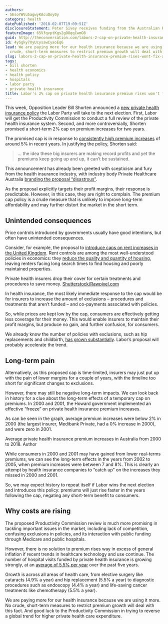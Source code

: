 ```yaml
---
authors:
- 5EsoYWVu5agwyKAcuQoy0y
category: health
datePublished: '2018-02-07T19:09:51Z'
disclosureStatement: Peter Sivey receives funding from the Australian Research Council.
featureImage: 65VfqvptKgs2gOOqqCwmO8
guid: http://theconversation.com/labors-2-cap-on-private-health-insurance-premium-rises-wont-fix-affordability-91232
id: 4ySgky7XyUcysawCyaoEqG
lead: We are paying more for our health insurance because we are using it more. No
  crude, short-term measures to restrict premium growth will deal with this fact.
slug: labors-2-cap-on-private-health-insurance-premium-rises-wont-fix-affordability
tags:
- bill shorten
- health economics
- health policy
- hospitals
- labor party
- private health insurance
title: Labor's 2% cap on private health insurance premium rises won't fix affordability
---
```

This week, Opposition Leader Bill Shorten announced a [new private health insurance policy](https://www.theguardian.com/australia-news/2018/feb/04/labor-promises-to-cap-health-insurance-premium-rises-at-2-for-two-years) the Labor Party will take to the next election. First, Labor will get the Productivity Commission to conduct a full review of the private health insurance system. Second, and more controversially, Shorten promised a short-term 2% cap on premium increases for two years. 

The promised cap is in response to [consistently high premium increases](http://health.gov.au/internet/main/publishing.nsf/Content/privatehealth-average-premium-round) of around 5% in recent years. In justifying the policy, Shorten said:

> … the idea these big insurers are making record profits and yet the premiums keep going up and up, it can’t be sustained.

This announcement has already been greeted with scepticism and fury from the health insurance industry, with industry body Private Healthcare Australia [branding the proposal “disastrous”](https://www.privatehealthcareaustralia.org.au/capping-premiums-wont-fix-rising-health-costs/). 


As the proposal explicitly targets their profit margins, their response is predictable. However, in this case, they are right to complain. The premium cap policy is a crude measure that is unlikely to improve long-term affordability and may further distort the market in the short term. 

## Unintended consequences

Price controls introduced by governments usually have good intentions, but often have unintended consequences. 

Consider, for example, the proposal to [introduce caps on rent increases in the United Kingdom](https://theconversation.com/labours-rent-control-plans-may-have-unintended-consequences-40877). Rent controls are among the most well-understood policies in economics: they [reduce the quality and quantity of housing](http://www.nytimes.com/2000/06/07/opinion/reckonings-a-rent-affair.html), leaving renters facing long search times to find housing and poorly maintained properties.

Private health insurers drop their cover for certain treatments and procedures to save money. [Shutterstock/Rawpixel.com](https://www.shutterstock.com/image-photo/flowers-bouquet-visit-sick-people-hospital-751342633?src=eVxeWjAEwRVXCWFcJJ2Njw-5-41)

In health insurance, the most likely immediate response to the cap would be for insurers to increase the amount of exclusions – procedures and treatments that aren’t funded – and co-payments associated with policies. 

So, while prices are kept low by the cap, consumers are effectively getting less coverage for their money. This would enable insurers to maintain their profit margins, but produce no gain, and further confusion, for consumers. 

We already know the number of policies with exclusions, such as hip replacements and childbirth, [has grown substantially](https://www.theguardian.com/business/grogonomics/2018/feb/06/is-private-health-insurance-a-con-the-answer-is-in-the-graphs?CMP=soc_567). Labor’s proposal will probably accelerate the trend. 


## Long-term pain

Alternatively, as this proposed cap is time-limited, insurers may just put up with the pain of lower margins for a couple of years, with the timeline too short for significant changes to exclusions. 

However, there may still be negative long-term impacts. We can look back in history for a clue about the long-term effects of a temporary cap on premiums. In 2000 and 2001, the Howard government implemented an effective “freeze” on private health insurance premium increases. 

As can be seen in the graph, average premium increases were below 2% in 2000 (the largest insurer, Medibank Private, had a 0% increase in 2000), and were zero in 2001.

[](https://images.theconversation.com/files/205190/original/file-20180207-88795-6jepp7.png?ixlib=rb-1.1.0&q=45&auto=format&w=1000&fit=clip) Average private health insurance premium increases in Australia from 2000 to 2018. Author

While consumers in 2000 and 2001 may have gained from lower real-terms premiums, we can see the long-term effects in the years from 2002 to 2005, when premium increases were between 7 and 8%. This is clearly an attempt by health insurance companies to “catch up” on the increases they missed in 2000 and 2001. 

So, we may expect history to repeat itself if Labor wins the next election and introduces this policy: premiums will just rise faster in the years following the cap, negating any short-term benefit to consumers.

## Why costs are rising

The proposed Productivity Commission review is much more promising in tackling important issues in the market, including lack of competition, confusing exclusions in policies, and its interaction with public funding through Medicare and public hospitals.

However, there is no solution to premium rises way in excess of general inflation if recent trends in healthcare technology and use continue. The number of hospital visits funded by private health insurance is growing strongly, at an [average of 5.5% per year](https://www.aihw.gov.au/reports/hospitals/ahs-2015-16-admitted-patient-care/contents/table-of-contents) over the past five years. 


Growth is across all areas of health care, from elective surgery like cataracts (4.9% a year) and hip replacement (5.5% a year) to diagnostic procedures such as endoscopy (4.4% a year) and life-saving cancer treatments like chemotherapy (5.5% a year).

We are paying more for our health insurance because we are using it more. No crude, short-term measures to restrict premium growth will deal with this fact. And good luck to the Productivity Commission in trying to reverse a global trend for higher private health care expenditure.